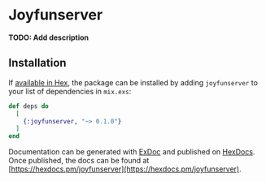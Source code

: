 # Joyfunserver

**TODO: Add description**

## Installation

If [available in Hex](https://hex.pm/docs/publish), the package can be installed
by adding `joyfunserver` to your list of dependencies in `mix.exs`:

```elixir
def deps do
  [
    {:joyfunserver, "~> 0.1.0"}
  ]
end
```

Documentation can be generated with [ExDoc](https://github.com/elixir-lang/ex_doc)
and published on [HexDocs](https://hexdocs.pm). Once published, the docs can
be found at [https://hexdocs.pm/joyfunserver](https://hexdocs.pm/joyfunserver).

